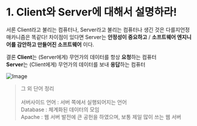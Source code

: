 # 1. Client와 Server에 대해서 설명하라!

서론
Client라고 불리는 컴퓨터나, Server라고 불리는 컴퓨터나 생긴 것은 다를지언정 매카니즘은 똑같다!
차이점이 있다면 Server는 **안정성이 중요하고** / **소프트웨어 엔지니어를 감안하고 만들어진 소프트웨어** 이다. 


결론
**Client**는 (Server에게) 무언가의 데이터를 항상 **요청**하는 컴퓨터<br>
**Server**는 (Client에게) 무언가의 데이터를 보내 **응답**하는 컴퓨터


![Image](https://github.com/ridickle7/yapp_11th_node.js_study/blob/7_LeeSangWoo/00_Reference/node.js/checkList1/Client%E1%84%8B%E1%85%AA%20Server.png)


> 그 외 단어 정리 <br><br>
> 서버사이드 언어 : 서버 쪽에서 실행되어지는 언어 <br>
> Database    : 체계화된 데이터의 모임 <br>
> Apache      : 웹 서버 발전에 큰 공헌을 하였으며, 보통 제일 많이 쓰는 웹 서버<br>

